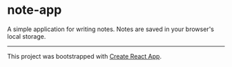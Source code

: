 # note-app

A simple application for writing notes. Notes are saved in your browser's local
storage.

---

This project was bootstrapped with
[Create React App](https://github.com/facebook/create-react-app).
